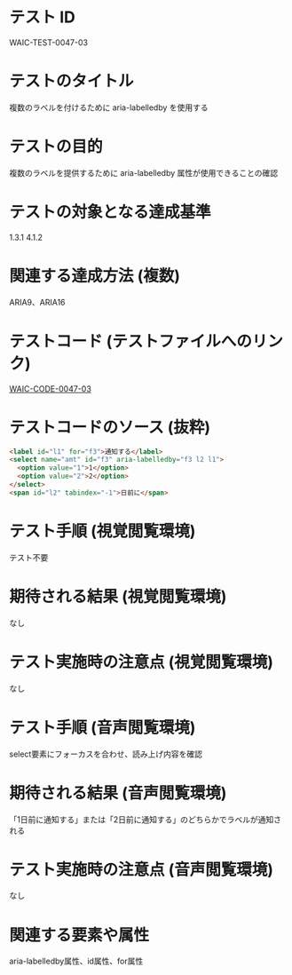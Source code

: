 # テスト ID

WAIC-TEST-0047-03

# テストのタイトル

複数のラベルを付けるために aria-labelledby を使用する

# テストの目的

複数のラベルを提供するために aria-labelledby 属性が使用できることの確認

# テストの対象となる達成基準

1.3.1
4.1.2

# 関連する達成方法 (複数)

ARIA9、ARIA16

# テストコード (テストファイルへのリンク)

[WAIC-CODE-0047-03](https://waic.github.io/as_test/WAIC-CODE/WAIC-CODE-0047-03.html)

# テストコードのソース (抜粋)

```HTML
<label id="l1" for="f3">通知する</label>
<select name="amt" id="f3" aria-labelledby="f3 l2 l1">
  <option value="1">1</option>
  <option value="2">2</option>
</select>
<span id="l2" tabindex="-1">日前に</span>
```

# テスト手順 (視覚閲覧環境)

テスト不要

# 期待される結果 (視覚閲覧環境)

なし

# テスト実施時の注意点 (視覚閲覧環境)

なし

# テスト手順 (音声閲覧環境)

select要素にフォーカスを合わせ、読み上げ内容を確認

# 期待される結果 (音声閲覧環境)

「1日前に通知する」または「2日前に通知する」のどちらかでラベルが通知される

# テスト実施時の注意点 (音声閲覧環境)

なし

# 関連する要素や属性

aria-labelledby属性、id属性、for属性
